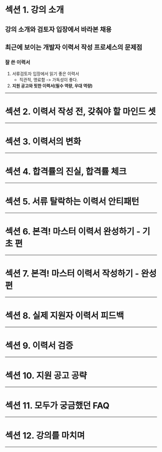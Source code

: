 # 섹션 1. 강의 소개
## 강의 소개와 검토자 입장에서 바라본 채용
## 최근에 보이는 개발자 이력서 작성 프로세스의 문제점
### 잘 쓴 이력서
1. 서류검토자 입장에서 읽기 좋은 이력서
	- 직관적, 명료함 -> 가독성이 좋다.
2. **지원 공고와 핏한 이력서(필수 역량, 우대 역량)**

****
# 섹션 2. 이력서 작성 전, 갖춰야 할 마인드 셋

****
# 섹션 3. 이력서의 변화

****
# 섹션 4. 합격률의 진실, 합격률 체크

****
# 섹션 5. 서류 탈락하는 이력서 안티패턴

****
# 섹션 6. 본격! 마스터 이력서 완성하기 - 기초 편

****
# 섹션 7. 본격! 마스터 이력서 작성하기 - 완성 편

****
# 섹션 8. 실제 지원자 이력서 피드백

****
# 섹션 9. 이력서 검증

****
# 섹션 10. 지원 공고 공략

****
# 섹션 11. 모두가 궁금했던 FAQ

****
# 섹션 12. 강의를 마치며

****